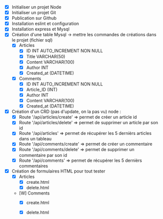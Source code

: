 - [X] Initialiser un projet Node
- [X] Initialiser un projet Git
- [X] Publication sur Github
- [X] Installation eslint et configuration
- [X] Installation express et Mysql
- [X] Création d'une table Mysql -> mettre les commandes de créations dans le projet (fichier sql)
	- [X] Articles
		- [X] ID INT AUTO_INCREMENT NON NULL
		- [X] Title VARCHAR(50)
		- [X] Content VARCHAR(100)
		- [X] Author INT
		- [X] Created_at (DATETIME)
	- [X] Comments
		- [X] ID INT AUTO_INCREMENT NON NULL
		- [X] Article_ID (INT)
		- [X] Author INT
		- [X] Content VARCHAR(100)
		- [X] Created_at (DATETIME)
- [X] Création d'un CRD (pas d'update, on la pas vu) node :
	- [X] Route '/api/articles/create' => permet de créer un article id
	- [X] Route '/api/articles/delete' => permet de supprimer un article par son id
	- [X] Route '/api/articles' => permet de récupérer les 5 dernièrs articles dans un tableau
	- [X] Route '/api/comments/create' => permet de créer un commentaire
	- [X] Route '/api/comments/delete' => permet de supprimer un commentaire par son id
	- [X] Route '/api/comments' => permet de récupérer les 5 dernièrs commentaires
- [X] Création de formulaires HTML pour tout tester
	- [X] Articles
		- [X] create.html
		- [X] delete.html
	- [W] Comments
		- [X] create.html
		- [X] delete.html


